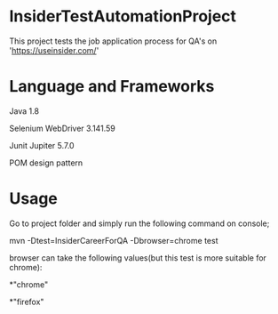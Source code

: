# InsiderTestAutomationProject
 This project tests the job application process for QA's on 'https://useinsider.com/'
 
# Language and Frameworks

Java 1.8


Selenium WebDriver 3.141.59


Junit Jupiter 5.7.0


POM design pattern


# Usage


Go to project folder and simply run the following command on console;


mvn -Dtest=InsiderCareerForQA -Dbrowser=chrome test


browser can take the following values(but this test is more suitable for chrome):


*"chrome"


*"firefox"




